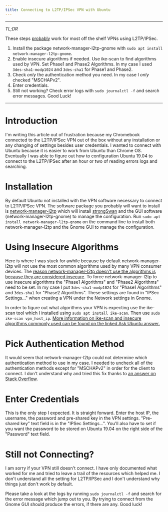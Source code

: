 ```yaml
---
title: Connecting to L2TP/IPSec VPN with Ubuntu
---
```


---

*TL;DR*

These steps [probably](https://github.com/nm-l2tp/network-manager-l2tp/blob/master/README.md#example-workaround-for-3des-sha1-and-modp1024-broken-algorithms) work for most off the shelf VPNs using L2TP/IPSec.

1. Install the package network-manager-l2tp-gnome with `sudo apt install network-manager-l2tp-gnome`.
2. Enable insecure algorithms if needed. Use ike-scan to find algorithms used by VPN. Set Phase1 and Phase2 Algorithms. In my case I used `3des-sha1-modp1024` and `3des-sha1` for Phase1 and Phase2.
3. Check *only* the authentication method you need. In my case I *only* checked "MSCHAPv2".
4. Enter credentials.
5. Still not working? Check error logs with `sudo journalctl -f` and search error messages. Good Luck!

---

# Introduction

I'm writing this article out of frustration because my Chromebook connected to the L2TP/IPSec VPN out of the box without any installation or any changing of settings besides user credentials. I wanted to connect with Ubuntu because it is easier to work from Ubuntu than Chrome OS. Eventually I was able to figure out how to configuration Ubuntu 19.04 to connect to the L2TP/IPSec after an hour or two of reading errors logs and searching.

# Installation

By default Ubuntu not installed with the VPN software necessary to connect to L2TP/IPSec VPN. The software package you probably will want to install is [network-manager-l2tp](https://github.com/nm-l2tp/network-manager-l2tp) which will install [strongSwan](https://www.strongswan.org/) and the GUI software (network-manager-l2tp-gnome) to manage the configuration. Run `sudo apt install network-manager-l2tp-gnome` on the command line to install both network-manager-l2tp and the Gnome GUI to manage the configuration.

# Using Insecure Algorithms

Here is where I was stuck for awhile because by default network-manager-l2tp will not use the most common algorithms used by many VPN consumer devices. The [reason network-manager-l2tp doesn't use the algorithms is because they are considered insecure](https://github.com/nm-l2tp/network-manager-l2tp/blob/master/README.md#example-workaround-for-3des-sha1-and-modp1024-broken-algorithms). To force network-manager-l2tp to use insecure algorithms the "Phase1 Algorithms" and "Phase2 Algorithms" need to be set. In my case I put `3des-sha1-modp1024` for "Phase1 Algorithms" and `3des-sha1` for "Phase2 Algorithms". These settings are found in "IPSec Settings..." when creating a VPN under the Network settings in Gnome.

In order to figure out what algorithms your VPN is expecting use the ike-scan tool which I installed using `sudo apt install ike-scan`. Then use `sudo ike-scan vpn_host_ip`. [More information on ike-scan and insecure algorithms commonly used can be found on the linked Ask Ubuntu answer.](https://askubuntu.com/a/920497/25776)

# Pick Authentication Method

It would seem that network-manager-l2tp could not determine which authentication method to use in my case. I needed to uncheck all of the authentication methods except for "MSCHAPv2" in order for the client to connect. I don't understand why and tried this fix thanks to [an answer on Stack Overflow](https://stackoverflow.com/a/39687810/350221).

# Enter Credentials

This is the only step I expected. It is straight forward. Enter the host IP, the username, the password and pre-shared key in the VPN settings. "Pre-shared key" text field is in the "IPSec Settings...". You'll also have to set if you want the password to be stored on Ubuntu 19.04 on the right side of the "Password" text field.

# Still not Connecting?

I am sorry if your VPN still doesn't connect. I have only documented what worked for me and tried to leave a trail of the resources which helped me. I don't understand all the setting for L2TP/IPSec and I don't understand why things just don't work by default.

Please take a look at the logs by running `sudo journalctl -f` and search for the error message which jump out to you. By trying to connect from the Gnome GUI should produce the errors, if there are any. Good luck!
